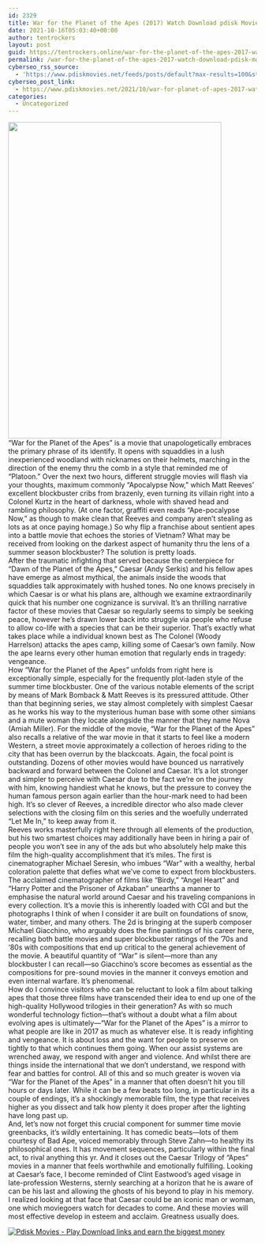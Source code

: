 ```yaml
---
id: 2329
title: War for the Planet of the Apes (2017) Watch Download pdisk Movie
date: 2021-10-16T05:03:40+00:00
author: tentrockers
layout: post
guid: https://tentrockers.online/war-for-the-planet-of-the-apes-2017-watch-download-pdisk-movie/
permalink: /war-for-the-planet-of-the-apes-2017-watch-download-pdisk-movie/
cyberseo_rss_source:
  - 'https://www.pdiskmovies.net/feeds/posts/default?max-results=100&start-index=101'
cyberseo_post_link:
  - https://www.pdiskmovies.net/2021/10/war-for-planet-of-apes-2017-watch.html
categories:
  - Uncategorized
---
```

<div class="separator">
  <a href="https://1.bp.blogspot.com/--z9HQ0DsGpQ/YV5_H4iFijI/AAAAAAAAAkE/2pZV6vdtreoSvKycGXSOXHIHD-vcXBfzQCLcBGAsYHQ/s1000/War%2Bfor%2Bthe%2BPlanet%2Bof%2Bthe%2BApes%2B%25282017%2529%2BWatch%2BDownload%2Bpdisk%2BMovie.jpg" imageanchor="1"><img loading="lazy" border="0" data-original-height="1000" data-original-width="675" height="640" src="https://1.bp.blogspot.com/--z9HQ0DsGpQ/YV5_H4iFijI/AAAAAAAAAkE/2pZV6vdtreoSvKycGXSOXHIHD-vcXBfzQCLcBGAsYHQ/w432-h640/War%2Bfor%2Bthe%2BPlanet%2Bof%2Bthe%2BApes%2B%25282017%2529%2BWatch%2BDownload%2Bpdisk%2BMovie.jpg" width="432" /></a>
</div>

<div>
  <span>“War for the Planet of the Apes” is a movie that unapologetically embraces the primary phrase of its identify. It opens with squaddies in a lush inexperienced woodland with nicknames on their helmets, marching in the direction of the enemy thru the comb in a style that reminded me of “Platoon.” Over the next two hours, different struggle movies will flash via your thoughts, maximum commonly “Apocalypse Now,” which Matt Reeves’ excellent blockbuster cribs from brazenly, even turning its villain right into a Colonel Kurtz in the heart of darkness, whole with shaved head and rambling philosophy. (At one factor, graffiti even reads “Ape-pocalypse Now,” as though to make clean that Reeves and company aren’t stealing as lots as at once paying homage.) So why flip a franchise about sentient apes into a battle movie that echoes the stories of Vietnam? What may be received from looking on the darkest aspect of humanity thru the lens of a summer season blockbuster? The solution is pretty loads.</span>
</div>

<div>
  <span>After the traumatic infighting that served because the centerpiece for “Dawn of the Planet of the Apes,” Caesar (Andy Serkis) and his fellow apes have emerge as almost mythical, the animals inside the woods that squaddies talk approximately with hushed tones. No one knows precisely in which Caesar is or what his plans are, although we examine extraordinarily quick that his number one cognizance is survival. It’s an thrilling narrative factor of these movies that Caesar so regularly seems to simply be seeking peace, however he’s drawn lower back into struggle via people who refuse to allow co-life with a species that can be their superior. That’s exactly what takes place while a individual known best as The Colonel (Woody Harrelson) attacks the apes camp, killing some of Caesar’s own family. Now the ape learns every other human emotion that regularly ends in tragedy: vengeance.</span>
</div>

<div>
  <span>How “War for the Planet of the Apes” unfolds from right here is exceptionally simple, especially for the frequently plot-laden style of the summer time blockbuster. One of the various notable elements of the script by means of Mark Bomback & Matt Reeves is its pressured attitude. Other than that beginning series, we stay almost completely with simplest Caesar as he works his way to the mysterious human base with some other simians and a mute woman they locate alongside the manner that they name Nova (Amiah Miller). For the middle of the movie, “War for the Planet of the Apes” also recalls a relative of the war movie in that it starts to feel like a modern Western, a street movie approximately a collection of heroes riding to the city that has been overrun by the blackcoats. Again, the focal point is outstanding. Dozens of other movies would have bounced us narratively backward and forward between the Colonel and Caesar. It’s a lot stronger and simpler to perceive with Caesar due to the fact we’re on the journey with him, knowing handiest what he knows, but the pressure to convey the human famous person again earlier than the hour-mark need to had been high. It’s so clever of Reeves, a incredible director who also made clever selections with the closing film on this series and the woefully underrated “Let Me In,” to keep away from it.</span>
</div>

<div>
  <span>Reeves works masterfully right here through all elements of the production, but his two smartest choices may additionally have been in hiring a pair of people you won’t see in any of the ads but who absolutely help make this film the high-quality accomplishment that it&#8217;s miles. The first is cinematographer Michael Seresin, who imbues “War” with a wealthy, herbal coloration palette that defies what we’ve come to expect from blockbusters. The acclaimed cinematographer of films like “Birdy,” “Angel Heart” and “Harry Potter and the Prisoner of Azkaban” unearths a manner to emphasise the natural world around Caesar and his traveling companions in every collection. It’s a movie this is inherently loaded with CGI and but the photographs I think of when I consider it are built on foundations of snow, water, timber, and many others. The 2d is bringing at the superb composer Michael Giacchino, who arguably does the fine paintings of his career here, recalling both battle movies and super blockbuster ratings of the ’70s and ‘80s with compositions that end up critical to the general achievement of the movie. A beautiful quantity of “War” is silent—more than any blockbuster I can recall—so Giacchino’s score becomes as essential as the compositions for pre-sound movies in the manner it conveys emotion and even internal warfare. It’s phenomenal.</span>
</div>

<div>
  <span>How do I convince visitors who can be reluctant to look a film about talking apes that those three films have transcended their idea to end up one of the high-quality Hollywood trilogies in their generation? As with so much wonderful technology fiction—that&#8217;s without a doubt what a film about evolving apes is ultimately—“War for the Planet of the Apes” is a mirror to what people are like in 2017 as much as whatever else. It is ready infighting and vengeance. It is about loss and the want for people to preserve on tightly to that which continues them going. When our assist systems are wrenched away, we respond with anger and violence. And whilst there are things inside the international that we don’t understand, we respond with fear and battles for control. All of this and so much greater is woven via “War for the Planet of the Apes” in a manner that often doesn’t hit you till hours or days later. While it can be a few beats too long, in particular in its a couple of endings, it’s a shockingly memorable film, the type that receives higher as you dissect and talk how plenty it does proper after the lighting have long past up.</span>
</div>

<div>
  <span>And, let’s now not forget this crucial component for summer time movie greenbacks, it’s wildly entertaining. It has comedic beats—lots of them courtesy of Bad Ape, voiced memorably through Steve Zahn—to healthy its philosophical ones. It has movement sequences, particularly within the final act, to rival anything this yr. And it closes out the Caesar Trilogy of “Apes” movies in a manner that feels worthwhile and emotionally fulfilling. Looking at Caesar’s face, I become reminded of Clint Eastwood’s aged visage in late-profession Westerns, sternly searching at a horizon that he is aware of can be his last and allowing the ghosts of his beyond to play in his memory. I realized looking at that face that Caesar could be an iconic man or woman, one which moviegoers watch for decades to come. And these movies will most effective develop in esteem and acclaim. Greatness usually does.</span>
</div>

[![](https://1.bp.blogspot.com/-a93bp85aB6g/YUXjACCiX3I/AAAAAAAAbQE/GHmPI7h0af0tqn6tYzd0cdrDv9Hu9LUSACLcBGAsYHQ/s16000/Play_it_New-removebg-preview.png "Pdisk Movies - Play Download links and earn the biggest money")](https://pdisklink.com/1/bnYybWtwMDAxeHow?dn=1)